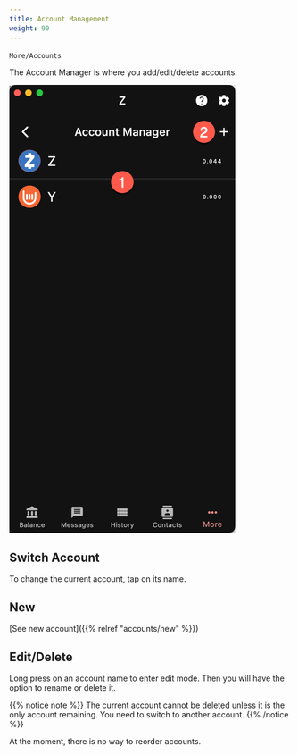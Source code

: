 ```yaml
---
title: Account Management
weight: 90
---
```


`More/Accounts`

The Account Manager is where you add/edit/delete accounts.

![Account Manager](2024-03-09_19-42-51.png)

## Switch Account

To change the current account, tap on its name.

## New

[See new account]({{% relref "accounts/new" %}})

## Edit/Delete

Long press on an account name to enter edit mode.
Then you will have the option to rename or delete it.

{{% notice note %}}
The current account cannot be deleted unless it is
the only account remaining. You need to switch to
another account.
{{% /notice %}}

At the moment, there is no way to reorder accounts.